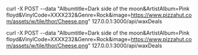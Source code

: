 curl -X POST --data "Albumtitle=Dark side of the moon&ArtistAlbum=Pink floyd&VinylCode=XXXX232&Genre=Rock&image=https://www.pizzahut.com/assets/w/tile/thor/Cheese.png" 127.0.0.1:3000/api/waxDeals

curl -X POST --data "Albumtitle=Dark side of the moon&ArtistAlbum=Pink floyd&VinylCode=XXXX232&Genre=Rock&image=https://www.pizzahut.com/assets/w/tile/thor/Cheese.png" 127.0.0.1:3000/api/waxDeals


